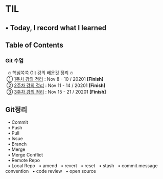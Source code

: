 # TIL
## • Today, I record what I learned

## Table of Contents

<h3><strong>Git 수업</strong></h3>
&nbsp; 🔥&nbsp;핵심쏙쏙 Git 강의 배운것 정리&nbsp;🔥 <br/>
&nbsp;① <a href="https://code-source.tistory.com/89">1주차 강의 정리</a> : Nov 8 - 10 / 20201 <strong>[Finish]</strong> <br/>
&nbsp;② <a href="https://code-source.tistory.com/90">2주차 강의 정리</a> : Nov 11 - 14 / 20201 <strong>[Finish]</strong> <br/>
&nbsp;③ <a href="#">3주차 강의 정리</a> : Nov 15 - 21 / 20201 <strong>[Finish]</strong> <br/>

## Git정리

&nbsp; • Commit <br/>
&nbsp; • Push <br/>
&nbsp; • Pull <br/>
&nbsp; • Issue <br/>
&nbsp; • Branch <br/>
&nbsp; • Merge <br/>
&nbsp; • Merge Conflict <br/>
&nbsp; • Remote Repo <br/>
&nbsp; • Local Repo
&nbsp; • amend
&nbsp; • revert
&nbsp; • reset
&nbsp; • stash
&nbsp; • commit message convention
&nbsp; • code review
&nbsp; • open source

